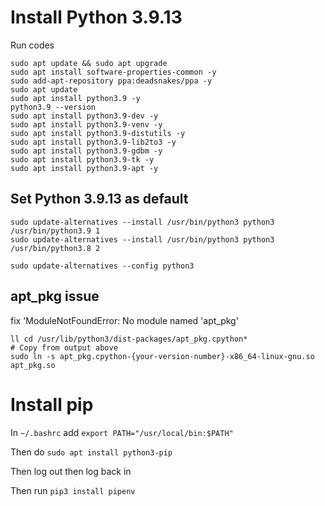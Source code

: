 # Install Python 3.9.13

Run codes 
```
sudo apt update && sudo apt upgrade
sudo apt install software-properties-common -y
sudo add-apt-repository ppa:deadsnakes/ppa -y
sudo apt update
sudo apt install python3.9 -y
python3.9 --version
sudo apt install python3.9-dev -y
sudo apt install python3.9-venv -y
sudo apt install python3.9-distutils -y
sudo apt install python3.9-lib2to3 -y
sudo apt install python3.9-gdbm -y
sudo apt install python3.9-tk -y
sudo apt install python3.9-apt -y
```

## Set Python 3.9.13 as default
```
sudo update-alternatives --install /usr/bin/python3 python3 /usr/bin/python3.9 1
sudo update-alternatives --install /usr/bin/python3 python3 /usr/bin/python3.8 2

sudo update-alternatives --config python3
```

## apt_pkg issue
fix 'ModuleNotFoundError: No module named 'apt_pkg'
```
ll cd /usr/lib/python3/dist-packages/apt_pkg.cpython*
# Copy from output above
sudo ln -s apt_pkg.cpython-{your-version-number}-x86_64-linux-gnu.so apt_pkg.so
```

# Install pip
In `~/.bashrc` add `export PATH="/usr/local/bin:$PATH"`

Then do `sudo apt install python3-pip`

Then log out then log back in

Then run `pip3 install pipenv`
